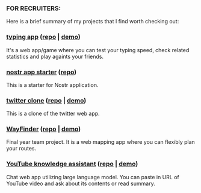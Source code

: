 ### FOR RECRUITERS:
Here is a brief summary of my projects that I find worth checking out:
### [typing app](https://github.com/m-wilkosz/typing-app) ([repo](https://github.com/m-wilkosz/typing-app) | [demo](https://wilkosz-typing-app.netlify.app/))
It's a web app/game where you can test your typing speed, check related statistics and play againts your friends.
### [nostr app starter](https://github.com/m-wilkosz/nostr-app-starter) ([repo](https://github.com/m-wilkosz/nostr-app-starter))
This is a starter for Nostr application.
### [twitter clone](https://github.com/m-wilkosz/twtr-clone) ([repo](https://github.com/m-wilkosz/twtr-clone) | [demo](https://twtr-clone.fly.dev/))
This is a clone of the twitter web app.
### [WayFinder](https://github.com/dstrzelbicki/WayFinder) ([repo](https://github.com/dstrzelbicki/WayFinder) | [demo](https://wayfinder.projektstudencki.pl))
Final year team project. It is a web mapping app where you can flexibly plan your routes.
### [YouTube knowledge assistant](https://github.com/m-wilkosz/yt-knowledge-assistant) ([repo](https://github.com/m-wilkosz/yt-knowledge-assistant) | [demo](https://yt-knowledge-assistant.streamlit.app/))
Chat web app utilizing large language model. You can paste in URL of YouTube video and ask about its contents or read summary.

